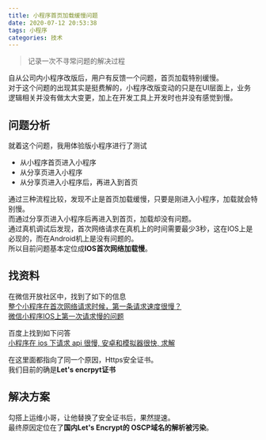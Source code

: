 ```yaml
---
title: 小程序首页加载缓慢问题
date: 2020-07-12 20:53:38
tags: 小程序
categories: 技术
---
```


> 记录一次不寻常问题的解决过程

自从公司内小程序改版后，用户有反馈一个问题，首页加载特别缓慢。  
对于这个问题的出现其实是挺费解的，小程序改版变动的只是在UI层面上，业务逻辑相关并没有做太大变更，加上在开发工具上开发时也并没有感觉到慢。

## 问题分析

就着这个问题，我用体验版小程序进行了测试

- 从小程序首页进入小程序
- 从分享页进入小程序
- 从分享页进入小程序后，再进入到首页

通过三种流程比较，发现不止是首页加载缓慢，只要是刚进入小程序，加载就会特别慢。  
而通过分享页进入小程序后再进入到首页，加载却没有问题。  
通过真机调试后发现，首次网络请求在真机上的时间需要最少3秒，这在IOS上是必现的，而在Android机上是没有问题的。  
所以目前问题基本定位成**IOS首次网络加载慢**。

## 找资料

在微信开放社区中，找到了如下的信息  
[整个小程序在首次网络请求时候，第一条请求速度很慢？](https://developers.weixin.qq.com/community/develop/doc/00004a8ae4c0c008595a5cc8b5b800?highLine=IOS%25E9%25A6%2596%25E6%25AC%25A1%25E5%258A%25A0%25E8%25BD%25BD%25E6%2585%25A2)  
[微信小程序IOS上第一次请求慢的问题](https://developers.weixin.qq.com/community/develop/doc/000a6661b689981bc57a82a925b800?_at=1563252586956)


百度上找到如下问答  
[小程序在 ios 下请求 api 很慢, 安卓和模拟器很快, 求解](https://www.v2ex.com/t/662189)

在这里面都指向了同一个原因，Https安全证书。  
我们目前的确是**Let's encrpyt证书**


## 解决方案

勾搭上运维小哥，让他替换了安全证书后，果然提速。  
最终原因定位在了**国内Let's Encrypt的 OSCP域名的解析被污染**。